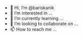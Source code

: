 - 👋 Hi, I’m @bariskanik
- 👀 I’m interested in ...
- 🌱 I’m currently learning ...
- 💞️ I’m looking to collaborate on ...
- 📫 How to reach me ...

<!---
bariskanik/bariskanik is a ✨ special ✨ repository because its `README.md` (this file) appears on your GitHub profile.
You can click the Preview link to take a look at your changes.
--->
